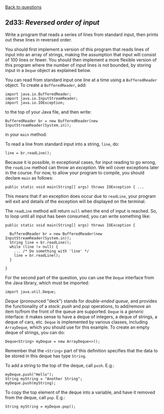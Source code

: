 [Back to questions](../README.md)

## 2d33: *Reversed order of input*

Write a program that reads a series of lines from standard input,
then prints out these lines in reversed order.

You should first implement a version of this program that reads lines of input into an array of strings,
making the assumption that input will consist of 100 lines or fewer.  You should then implement a more flexible
version of this program where the number of input lines is not bounded, by storing input in a `Deque` object
as explained below.

You can read from standard input one line at a time using a `BufferedReader` object.  To create a `BufferedReader`, add:

```
import java.io.BufferedReader;
import java.io.InputStreamReader;
import java.io.IOException;
```

to the top of your Java file, and then write:

```
BufferedReader br = new BufferedReader(new InputStreamReader(System.in));
```

in your `main` method.

To read a line from standard input into a string, `line`, do:

```
line = br.readLine();
```

Because it is possible, in exceptional cases, for input reading to go wrong, the `readLine` method can throw an *exception*.
We will cover exceptions later in the course.  For now, to allow your program to compile, you should declare `main` as follows:

```
public static void main(String[] args) throws IOException { ...
```

This means that if an exception does occur due to `readLine`, your program will exit and details of the exception will be displayed on the terminal.

The `readLine` method will return `null` when the end of input is reached.  So, to loop until all input has been consumed, you can
write something like:

```
public static void main(String[] args) throws IOException {

  BufferedReader br = new BufferedReader(new InputStreamReader(System.in));
  String line = br.readLine();
  while (line != null) {
    ... /* Do something with 'line' */
    line = br.readLine();
  }

}
```

For the second part of the question, you can use the `Deque` interface from the Java library, which must be imported:

```
import java.util.Deque;
```

*Deque* (pronounced "deck") stands for *double-ended queue*, and provides the functionality of a *stack*:
*push* and *pop* operations, to add/remove an item to/from the front of the queue are supported.
`Deque` is a *generic* interface: it makes sense to have a deque of integers, a deque of strings, a deque of cars, etc.
`Deque` is implemented by various classes, including `ArrayDeque`, which you should use for this example.
To create an empty deque of strings, you can do:

```
Deque<String> myDeque = new ArrayDeque<>();
```

Remember that the `<String>` part of this definition specifies that the data to be stored in this deque has type `String`.

To add a string to the top of the deque, call `push`.  E.g.:

```
myDeque.push("Hello");
String myString = "Another String";
myDeque.push(myString);
```

To copy the top element of the deque into a variable, and have it removed from the deque, call `pop`.  E.g.:

```
String myString = myDeque.pop();
```